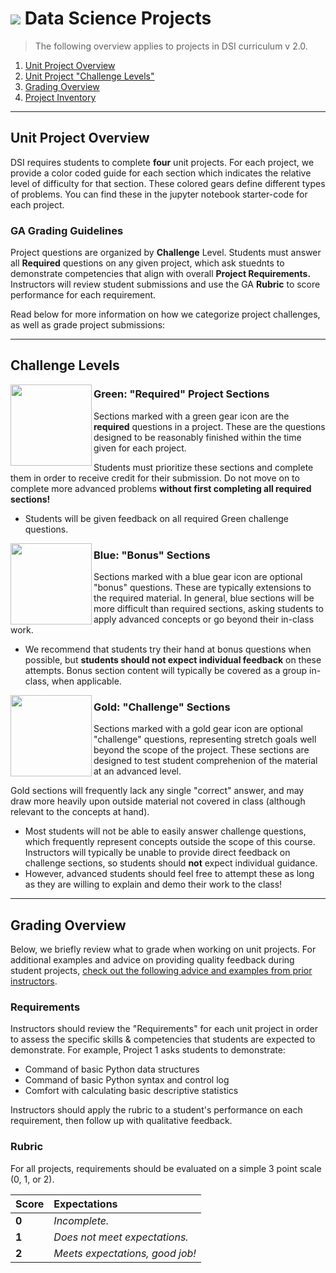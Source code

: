 # ![](https://ga-dash.s3.amazonaws.com/production/assets/logo-9f88ae6c9c3871690e33280fcf557f33.png) Data Science Projects

> The following overview applies to projects in DSI curriculum v 2.0.


1. [Unit Project Overview](#overview)
2. [Unit Project "Challenge Levels"](#challenge)
3. [Grading Overview](#grading)
4. [Project Inventory](#inventory)

---

<a id="overview"></a>
## Unit Project Overview
DSI requires students to complete **four** unit projects. For each project, we provide a color coded guide for each section which indicates the relative level of difficulty for that section. These colored gears define different types of problems. You can find these in the jupyter notebook starter-code for each project. 

### GA Grading Guidelines
Project questions are organized by **Challenge** Level. Students must answer all **Required** questions on any given project, which ask stuednts to demonstrate competencies that align with overall **Project Requirements.** Instructors will review student submissions and  use the GA **Rubric** to score performance for each requirement.

Read below for more information on how we categorize project challenges, as well as grade project submissions:

---

<a id="challenge"></a>
## Challenge Levels

<img src="http://imgur.com/sHMsbEf.png" height="130px" align="left">

### Green: "Required" Project Sections

Sections marked with a green gear icon are the **required** questions in a project. These are the questions designed to be reasonably finished within the time given for each project. 

Students must prioritize these sections and complete them in order to receive credit for their submission. Do not move on to complete more advanced problems **without first completing all required sections!** 

- Students will be given feedback on all required Green challenge questions.


<img src="http://imgur.com/KdoOXiG.png" height="130px" align="left">

### Blue: "Bonus" Sections

Sections marked with a blue gear icon are optional "bonus" questions. These are typically extensions to the required material. In general, blue sections will be more difficult than required sections, asking students to apply advanced concepts or go beyond their in-class work.

- We recommend that students try their hand at bonus questions when possible, but **students should not expect individual feedback** on these attempts. Bonus section content will typically be covered as a group in-class, when applicable.


<img src="http://imgur.com/iphNreM.png" height="130px" align="left">

### Gold: "Challenge" Sections

Sections marked with a gold gear icon are optional "challenge" questions, representing stretch goals well beyond the scope of the project. These sections are designed to test student comprehenion of the material at an advanced level. 

Gold sections will frequently lack any single "correct" answer, and may draw more heavily upon outside material not covered in class (although relevant to the concepts at hand).

- Most students will not be able to easily answer challenge questions, which frequently represent concepts outside the scope of this course. Instructors will typically be unable to provide direct feedback on challenge sections, so students should **not** expect individual guidance.
- However, advanced students should feel free to attempt these as long as they are willing to explain and demo their work to the class!

---

<a id="grading"></a>
## Grading Overview

Below, we briefly review what to grade when working on unit projects. For additional examples and advice on providing quality feedback during student projects, [check out the following advice and examples from prior instructors](./instructor-facing-feedback-guide.md).

### Requirements

Instructors should review the "Requirements" for each unit project in order to assess the specific skills & competencies that students are expected to demonstrate. For example, Project 1 asks students to demonstrate:

  - Command of basic Python data structures
  - Command of basic Python syntax and control log
  - Comfort with calculating basic descriptive statistics

Instructors should apply the rubric to a student's performance on each requirement, then follow up with qualitative feedback.

### Rubric

For all projects, requirements should be evaluated on a simple 3 point scale (0, 1, or 2). 

Score | Expectations
:--- | :---
**0** | _Incomplete._
**1** | _Does not meet expectations._
**2** | _Meets expectations, good job!_


